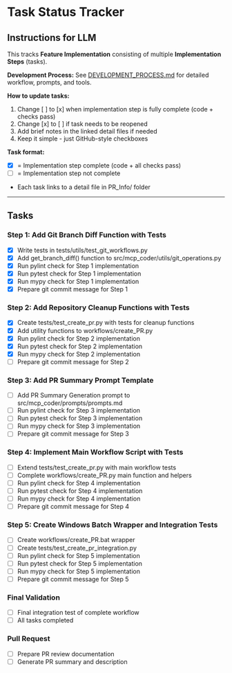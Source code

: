 # Task Status Tracker

## Instructions for LLM

This tracks **Feature Implementation** consisting of multiple **Implementation Steps** (tasks).

**Development Process:** See [DEVELOPMENT_PROCESS.md](./DEVELOPMENT_PROCESS.md) for detailed workflow, prompts, and tools.

**How to update tasks:**
1. Change [ ] to [x] when implementation step is fully complete (code + checks pass)
2. Change [x] to [ ] if task needs to be reopened
3. Add brief notes in the linked detail files if needed
4. Keep it simple - just GitHub-style checkboxes

**Task format:**
- [x] = Implementation step complete (code + all checks pass)
- [ ] = Implementation step not complete
- Each task links to a detail file in PR_Info/ folder

---

## Tasks

### Step 1: Add Git Branch Diff Function with Tests
- [x] Write tests in tests/utils/test_git_workflows.py
- [x] Add get_branch_diff() function to src/mcp_coder/utils/git_operations.py
- [x] Run pylint check for Step 1 implementation
- [x] Run pytest check for Step 1 implementation  
- [x] Run mypy check for Step 1 implementation
- [x] Prepare git commit message for Step 1

### Step 2: Add Repository Cleanup Functions with Tests
- [x] Create tests/test_create_pr.py with tests for cleanup functions
- [x] Add utility functions to workflows/create_PR.py
- [x] Run pylint check for Step 2 implementation
- [x] Run pytest check for Step 2 implementation
- [x] Run mypy check for Step 2 implementation
- [ ] Prepare git commit message for Step 2

### Step 3: Add PR Summary Prompt Template
- [ ] Add PR Summary Generation prompt to src/mcp_coder/prompts/prompts.md
- [ ] Run pylint check for Step 3 implementation
- [ ] Run pytest check for Step 3 implementation
- [ ] Run mypy check for Step 3 implementation
- [ ] Prepare git commit message for Step 3

### Step 4: Implement Main Workflow Script with Tests
- [ ] Extend tests/test_create_pr.py with main workflow tests
- [ ] Complete workflows/create_PR.py main function and helpers
- [ ] Run pylint check for Step 4 implementation
- [ ] Run pytest check for Step 4 implementation
- [ ] Run mypy check for Step 4 implementation
- [ ] Prepare git commit message for Step 4

### Step 5: Create Windows Batch Wrapper and Integration Tests
- [ ] Create workflows/create_PR.bat wrapper
- [ ] Create tests/test_create_pr_integration.py
- [ ] Run pylint check for Step 5 implementation
- [ ] Run pytest check for Step 5 implementation
- [ ] Run mypy check for Step 5 implementation
- [ ] Prepare git commit message for Step 5

### Final Validation
- [ ] Final integration test of complete workflow
- [ ] All tasks completed

### Pull Request
- [ ] Prepare PR review documentation
- [ ] Generate PR summary and description

